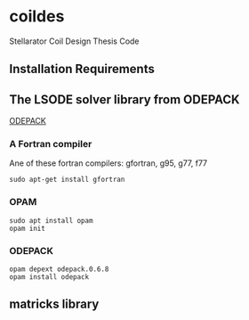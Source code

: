 # coildes
Stellarator Coil Design Thesis Code


## Installation Requirements


## The LSODE solver library from ODEPACK

[ODEPACK](https://computing.llnl.gov/casc/odepack/)

### A Fortran compiler
Ane of these fortran compilers: gfortran, g95, g77, f77

```
sudo apt-get install gfortran
```

### OPAM
```
sudo apt install opam
opam init
```
### ODEPACK
```
opam depext odepack.0.6.8
opam install odepack
```

## matricks library

